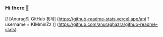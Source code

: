 ### Hi there 👋

[! [Anurag의 GitHub 통계] (https://github-readme-stats.vercel.app/api ? username = KIMminZz )] (https://github.com/anuraghazra/github-readme-stats)
